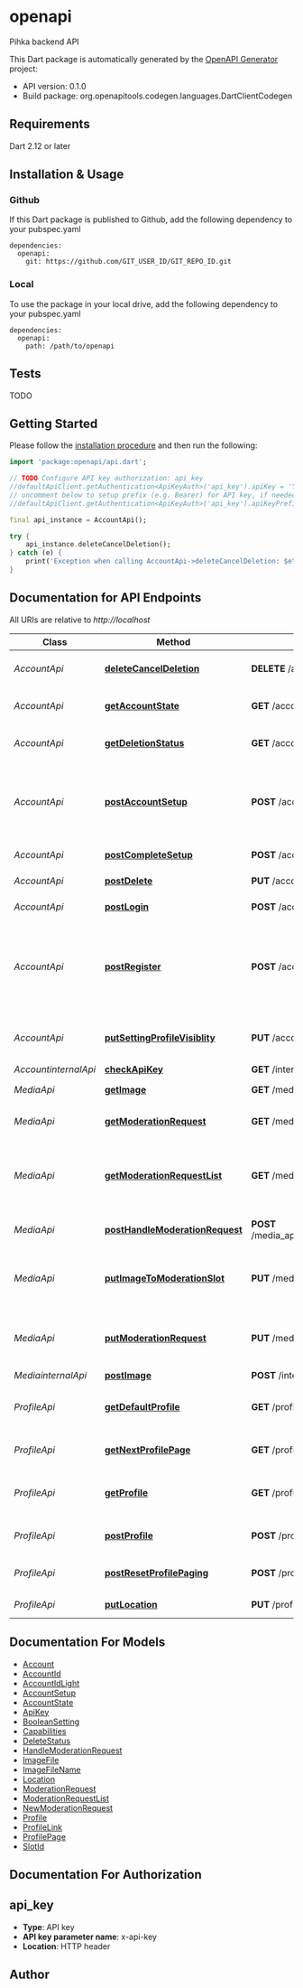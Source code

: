 # openapi
Pihka backend API

This Dart package is automatically generated by the [OpenAPI Generator](https://openapi-generator.tech) project:

- API version: 0.1.0
- Build package: org.openapitools.codegen.languages.DartClientCodegen

## Requirements

Dart 2.12 or later

## Installation & Usage

### Github
If this Dart package is published to Github, add the following dependency to your pubspec.yaml
```
dependencies:
  openapi:
    git: https://github.com/GIT_USER_ID/GIT_REPO_ID.git
```

### Local
To use the package in your local drive, add the following dependency to your pubspec.yaml
```
dependencies:
  openapi:
    path: /path/to/openapi
```

## Tests

TODO

## Getting Started

Please follow the [installation procedure](#installation--usage) and then run the following:

```dart
import 'package:openapi/api.dart';

// TODO Configure API key authorization: api_key
//defaultApiClient.getAuthentication<ApiKeyAuth>('api_key').apiKey = 'YOUR_API_KEY';
// uncomment below to setup prefix (e.g. Bearer) for API key, if needed
//defaultApiClient.getAuthentication<ApiKeyAuth>('api_key').apiKeyPrefix = 'Bearer';

final api_instance = AccountApi();

try {
    api_instance.deleteCancelDeletion();
} catch (e) {
    print('Exception when calling AccountApi->deleteCancelDeletion: $e\n');
}

```

## Documentation for API Endpoints

All URIs are relative to *http://localhost*

Class | Method | HTTP request | Description
------------ | ------------- | ------------- | -------------
*AccountApi* | [**deleteCancelDeletion**](doc//AccountApi.md#deletecanceldeletion) | **DELETE** /account_api/delete | Cancel account deletion.
*AccountApi* | [**getAccountState**](doc//AccountApi.md#getaccountstate) | **GET** /account_api/state | Get current account state.
*AccountApi* | [**getDeletionStatus**](doc//AccountApi.md#getdeletionstatus) | **GET** /account_api/delete | Get deletion status.
*AccountApi* | [**postAccountSetup**](doc//AccountApi.md#postaccountsetup) | **POST** /account_api/setup | Setup non-changeable user information during `initial setup` state.
*AccountApi* | [**postCompleteSetup**](doc//AccountApi.md#postcompletesetup) | **POST** /account_api/complete_setup | Complete initial setup.
*AccountApi* | [**postDelete**](doc//AccountApi.md#postdelete) | **PUT** /account_api/delete | Delete account.
*AccountApi* | [**postLogin**](doc//AccountApi.md#postlogin) | **POST** /account_api/login | Get new ApiKey.
*AccountApi* | [**postRegister**](doc//AccountApi.md#postregister) | **POST** /account_api/register | Register new account. Returns new account ID which is UUID.
*AccountApi* | [**putSettingProfileVisiblity**](doc//AccountApi.md#putsettingprofilevisiblity) | **PUT** /account_api/settings/profile_visibility | Update profile visiblity value.
*AccountinternalApi* | [**checkApiKey**](doc//AccountinternalApi.md#checkapikey) | **GET** /internal/check_api_key | 
*MediaApi* | [**getImage**](doc//MediaApi.md#getimage) | **GET** /media_api/image/{account_id}/{image_file} | Get profile image
*MediaApi* | [**getModerationRequest**](doc//MediaApi.md#getmoderationrequest) | **GET** /media_api/moderation/request | Get current moderation request.
*MediaApi* | [**getModerationRequestList**](doc//MediaApi.md#getmoderationrequestlist) | **GET** /media_api/admin/moderation/page/next | Get list of next moderation requests in moderation queue.
*MediaApi* | [**postHandleModerationRequest**](doc//MediaApi.md#posthandlemoderationrequest) | **POST** /media_api/admin/moderation/handle_request/{request_id} | Handle moderation request.
*MediaApi* | [**putImageToModerationSlot**](doc//MediaApi.md#putimagetomoderationslot) | **PUT** /media_api/moderation/request/slot/{slot_id} | Set image to moderation request slot.
*MediaApi* | [**putModerationRequest**](doc//MediaApi.md#putmoderationrequest) | **PUT** /media_api/moderation/request | Create new or override old moderation request.
*MediainternalApi* | [**postImage**](doc//MediainternalApi.md#postimage) | **POST** /internal/image/{account_id}/{image_file} | 
*ProfileApi* | [**getDefaultProfile**](doc//ProfileApi.md#getdefaultprofile) | **GET** /profile_api/default/{account_id} | TODO: Remove this at some point
*ProfileApi* | [**getNextProfilePage**](doc//ProfileApi.md#getnextprofilepage) | **GET** /profile_api/page/next | Get next page of profile list.
*ProfileApi* | [**getProfile**](doc//ProfileApi.md#getprofile) | **GET** /profile_api/profile/{account_id} | Get account's current profile.
*ProfileApi* | [**postProfile**](doc//ProfileApi.md#postprofile) | **POST** /profile_api/profile | Update profile information.
*ProfileApi* | [**postResetProfilePaging**](doc//ProfileApi.md#postresetprofilepaging) | **POST** /profile_api/page/reset | Reset profile paging.
*ProfileApi* | [**putLocation**](doc//ProfileApi.md#putlocation) | **PUT** /profile_api/location | Update location


## Documentation For Models

 - [Account](doc//Account.md)
 - [AccountId](doc//AccountId.md)
 - [AccountIdLight](doc//AccountIdLight.md)
 - [AccountSetup](doc//AccountSetup.md)
 - [AccountState](doc//AccountState.md)
 - [ApiKey](doc//ApiKey.md)
 - [BooleanSetting](doc//BooleanSetting.md)
 - [Capabilities](doc//Capabilities.md)
 - [DeleteStatus](doc//DeleteStatus.md)
 - [HandleModerationRequest](doc//HandleModerationRequest.md)
 - [ImageFile](doc//ImageFile.md)
 - [ImageFileName](doc//ImageFileName.md)
 - [Location](doc//Location.md)
 - [ModerationRequest](doc//ModerationRequest.md)
 - [ModerationRequestList](doc//ModerationRequestList.md)
 - [NewModerationRequest](doc//NewModerationRequest.md)
 - [Profile](doc//Profile.md)
 - [ProfileLink](doc//ProfileLink.md)
 - [ProfilePage](doc//ProfilePage.md)
 - [SlotId](doc//SlotId.md)


## Documentation For Authorization


## api_key

- **Type**: API key
- **API key parameter name**: x-api-key
- **Location**: HTTP header


## Author



